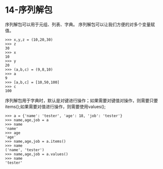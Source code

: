 # 14-序列解包

序列解包可以用于元组、列表、字典。 序列解包可以让我们方便的对多个变量赋值。

```
>>> x,y,z = (10,20,30)
>>> z
30
>>> x
10
>>> y
20
>>> (a,b,c) = (9,8,10)
>>> a
9
>>> [a,b,c] = [10,50,100]
>>> c
100
```

序列解包用于字典时，默认是对键进行操作；如果需要对键值对操作，则需要只要items();如果需要对值进行操作，则需要使用values();


```
>>> a = {'name': 'tester', 'age': 18, 'job': 'tester'}
>>> name,age,job = a
>>> name
'name'
>>> age
'age'
>>> name,age,job = a.items()
>>> name
('name', 'tester')
>>> name,age,job = a.values()
>>> name
'tester'

```